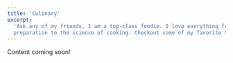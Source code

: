 ```yaml
---
title: 'Culinary'
excerpt:
  'Ask any of my friends, I am a top-class foodie. I love everything from the
  preparation to the science of cooking. Checkout some of my favorite tools!'
---
```


Content coming soon!
